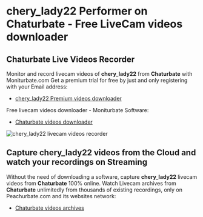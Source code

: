 # chery_lady22 Performer on Chaturbate - Free LiveCam videos downloader

## Chaturbate Live Videos Recorder

Monitor and record livecam videos of **chery_lady22** from **Chaturbate** with Moniturbate.com
Get a premium trial for free by just and only registering with your Email address:
* [chery_lady22 Premium videos downloader](https://moniturbate.com/request-demo-licence-key.html)

Free livecam videos downloader - Moniturbate Software:
* [Chaturbate videos downloader](https://moniturbate.com/moniturbate-download-software.html)

![chery_lady22 livecam videos recorder](https://peachurnet.com/templates/moniturbate-software.png)


## Capture chery_lady22 videos from the Cloud and watch your recordings on Streaming

Without the need of downloading a software, capture **chery_lady22** livecam videos from **Chaturbate** 100% online.
Watch Livecam archives from **Chaturbate** unlimitedly from thousands of existing recordings, only on Peachurbate.com and its websites network:
* [Chaturbate videos archives](https://peachurnet.com/)